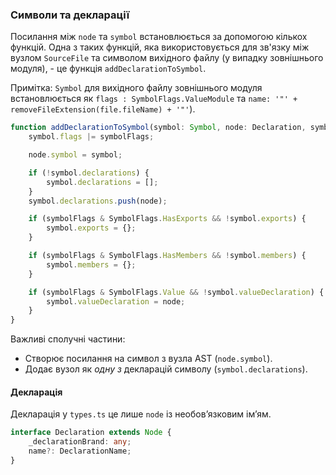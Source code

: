 ### Символи та декларації
Посилання між `node` та `symbol` встановлюється за допомогою кількох функцій. Одна з таких функцій, яка використовується для зв'язку між вузлом `SourceFile` та символом вихідного файлу (у випадку зовнішнього модуля), - це функція `addDeclarationToSymbol`.

Примітка: `Symbol` для вихідного файлу зовнішнього модуля встановлюється як `flags : SymbolFlags.ValueModule` та `name: '"' + removeFileExtension(file.fileName) + '"'`).

```ts
function addDeclarationToSymbol(symbol: Symbol, node: Declaration, symbolFlags: SymbolFlags) {
    symbol.flags |= symbolFlags;

    node.symbol = symbol;

    if (!symbol.declarations) {
        symbol.declarations = [];
    }
    symbol.declarations.push(node);

    if (symbolFlags & SymbolFlags.HasExports && !symbol.exports) {
        symbol.exports = {};
    }

    if (symbolFlags & SymbolFlags.HasMembers && !symbol.members) {
        symbol.members = {};
    }

    if (symbolFlags & SymbolFlags.Value && !symbol.valueDeclaration) {
        symbol.valueDeclaration = node;
    }
}
```

Важливі сполучні частини:
* Створює посилання на символ з вузла AST (`node.symbol`).
* Додає вузол як *одну з* декларацій символу (`symbol.declarations`).

#### Декларація
Декларація у `types.ts` це лише `node` із необов’язковим ім’ям.

```ts
interface Declaration extends Node {
    _declarationBrand: any;
    name?: DeclarationName;
}
```
